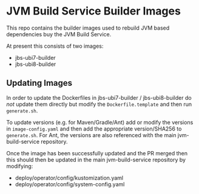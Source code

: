 # JVM Build Service Builder Images

This repo contains the builder images used to rebuild JVM based dependencies buy the JVM Build Service.

At present this consists of two images:

 * jbs-ubi7-builder
 * jbs-ubi8-builder

## Updating Images

In order to update the Dockerfiles in jbs-ubi7-builder / jbs-ubi8-builder do *not* update them directly but modify the `Dockerfile.template` and then run `generate.sh`.

To update versions (e.g. for Maven/Gradle/Ant) add or modify the versions in `image-config.yaml` and then add the appropriate version/SHA256 to `generate.sh`. For Ant, the versions are also referenced with the main jvm-build-service repository.

Once the image has been successfully updated and the PR merged then this should then be updated in the main jvm-build-service repository by modifying:
* deploy/operator/config/kustomization.yaml
* deploy/operator/config/system-config.yaml
